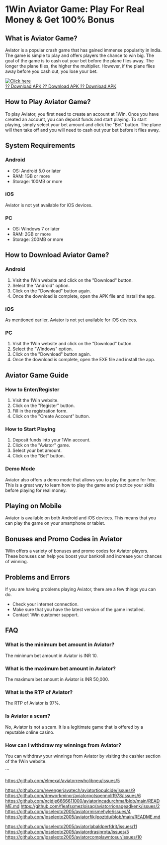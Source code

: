 # 1Win Aviator Game: Play For Real Money & Get 100% Bonus

## What is Aviator Game?

Aviator is a popular crash game that has gained immense popularity in
India. The game is simple to play and offers players the chance to win
big. The goal of the game is to cash out your bet before the plane flies
away. The longer the plane flies, the higher the multiplier. However, if
the plane flies away before you cash out, you lose your bet.

[![Click
here](https://readscoops.com/wp-content/uploads/2023/03/Readscoop-aviator-1-1.jpg)](https://traff.sbs/deff)\
[?? Download APK ?? Download APK ?? Download
APK](https://traff.sbs/deff)

## How to Play Aviator Game?

To play Aviator, you first need to create an account at 1Win. Once you
have created an account, you can deposit funds and start playing. To
start playing, simply select your bet amount and click the "Bet"
button. The plane will then take off and you will need to cash out your
bet before it flies away.

## System Requirements

### Android

-   OS: Android 5.0 or later
-   RAM: 1GB or more
-   Storage: 100MB or more

### iOS

Aviator is not yet available for iOS devices.

### PC

-   OS: Windows 7 or later
-   RAM: 2GB or more
-   Storage: 200MB or more

## How to Download Aviator Game?

### Android

1.  Visit the 1Win website and click on the "Download" button.
2.  Select the "Android" option.
3.  Click on the "Download" button again.
4.  Once the download is complete, open the APK file and install the
    app.

### iOS

As mentioned earlier, Aviator is not yet available for iOS devices.

### PC

1.  Visit the 1Win website and click on the "Download" button.
2.  Select the "Windows" option.
3.  Click on the "Download" button again.
4.  Once the download is complete, open the EXE file and install the
    app.

## Aviator Game Guide

### How to Enter/Register

1.  Visit the 1Win website.
2.  Click on the "Register" button.
3.  Fill in the registration form.
4.  Click on the "Create Account" button.

### How to Start Playing

1.  Deposit funds into your 1Win account.
2.  Click on the "Aviator" game.
3.  Select your bet amount.
4.  Click on the "Bet" button.

### Demo Mode

Aviator also offers a demo mode that allows you to play the game for
free. This is a great way to learn how to play the game and practice
your skills before playing for real money.

## Playing on Mobile

Aviator is available on both Android and iOS devices. This means that
you can play the game on your smartphone or tablet.

## Bonuses and Promo Codes in Aviator

1Win offers a variety of bonuses and promo codes for Aviator players.
These bonuses can help you boost your bankroll and increase your chances
of winning.

## Problems and Errors

If you are having problems playing Aviator, there are a few things you
can do.

-   Check your internet connection.
-   Make sure that you have the latest version of the game installed.
-   Contact 1Win customer support.

## FAQ

### What is the minimum bet amount in Aviator?

The minimum bet amount in Aviator is INR 10.

### What is the maximum bet amount in Aviator?

The maximum bet amount in Aviator is INR 50,000.

### What is the RTP of Aviator?

The RTP of Aviator is 97%.

### Is Aviator a scam?

No, Aviator is not a scam. It is a legitimate game that is offered by a
reputable online casino.

### How can I withdraw my winnings from Aviator?

You can withdraw your winnings from Aviator by visiting the cashier
section of the 1Win website.

\`\`\`

https://github.com/elmexal/aviatorrewholibneu/issues/5


https://github.com/revengerjavatech/aviatortiopulcide/issues/9
https://github.com/dmworkminor/aviatorpotspennoli1978/issues/6
https://github.com/ncjdje6666611000/aviatorincadurchma/blob/main/README.md
https://github.com/fleafsxmezloisaq/aviatorrionageadkenk/issues/2
https://github.com/joseleoto2005/aviatormismehyle/issues/4
https://github.com/joseleoto2005/aviatorfikilpoztdu/blob/main/README.md


https://github.com/joseleoto2005/aviatorlabaldperfdrit/issues/11
https://github.com/joseleoto2005/aviatordrasinrota/issues/5
https://github.com/joseleoto2005/aviatorcomplawntosur/issues/10
